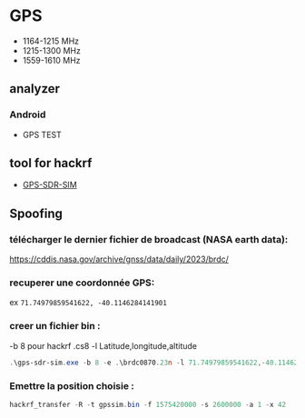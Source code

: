 # GPS

* 1164-1215 MHz
* 1215-1300 MHz
* 1559-1610 MHz 


## analyzer

### Android

* GPS TEST

## tool for hackrf

* [GPS-SDR-SIM](https://github.com/osqzss/gps-sdr-sim/releases/tag/v1.0)

## Spoofing

### télécharger le dernier fichier de broadcast (NASA earth data): 

https://cddis.nasa.gov/archive/gnss/data/daily/2023/brdc/

### recuperer une coordonnée GPS: 

ex `71.74979859541622, -40.1146284141901`

### creer un fichier bin : 

-b 8 pour hackrf .cs8
-l Latitude,longitude,altitude

```Powershell
.\gps-sdr-sim.exe -b 8 -e .\brdc0870.23n -l 71.74979859541622,-40.1146284141901,50
```

### Emettre la position choisie :

```powershell
hackrf_transfer -R -t gpssim.bin -f 1575420000 -s 2600000 -a 1 -x 42
```
